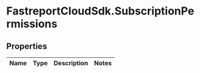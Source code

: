 # FastreportCloudSdk.SubscriptionPermissions

## Properties

Name | Type | Description | Notes
------------ | ------------- | ------------- | -------------


